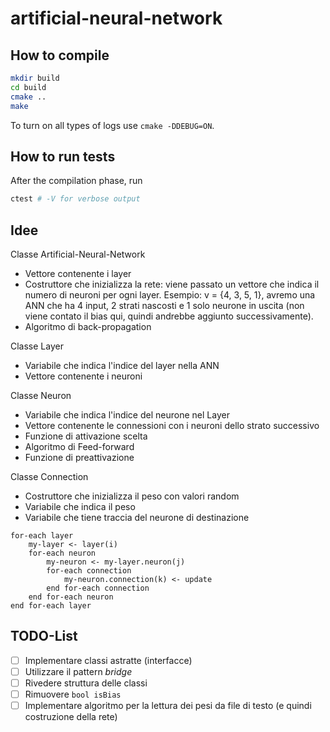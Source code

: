 # artificial-neural-network

## How to compile

```bash
mkdir build
cd build
cmake ..
make
```

To turn on all types of logs use `cmake -DDEBUG=ON`.

## How to run tests

After the compilation phase, run

```bash
ctest # -V for verbose output
```


## Idee
Classe Artificial-Neural-Network
- Vettore contenente i layer
- Costruttore che inizializza la rete: viene passato un vettore che indica il numero di neuroni per ogni layer. Esempio: v = {4, 3, 5, 1}, avremo una ANN che ha 4 input, 2 strati nascosti e 1 solo neurone in uscita (non viene contato il bias qui, quindi andrebbe aggiunto successivamente).
- Algoritmo di back-propagation

Classe Layer
- Variabile che indica l'indice del layer nella ANN
- Vettore contenente i neuroni

Classe Neuron
- Variabile che indica l'indice del neurone nel Layer
- Vettore contenente le connessioni con i neuroni dello strato successivo
- Funzione di attivazione scelta
- Algoritmo di Feed-forward
- Funzione di preattivazione

Classe Connection
- Costruttore che inizializza il peso con valori random
- Variabile che indica il peso
- Variabile che tiene traccia del neurone di destinazione

```
for-each layer
	my-layer <- layer(i)
	for-each neuron
		my-neuron <- my-layer.neuron(j)
		for-each connection
			my-neuron.connection(k) <- update
		end for-each connection
	end for-each neuron
end for-each layer
```

## TODO-List

- [ ] Implementare classi astratte (interfacce)
- [ ] Utilizzare il pattern _bridge_
- [ ] Rivedere struttura delle classi
- [ ] Rimuovere `bool isBias`
- [ ] Implementare algoritmo per la lettura dei pesi da file di testo (e quindi costruzione della rete)
